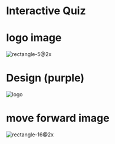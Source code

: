 # Interactive Quiz

# logo image
![rectangle-5@2x](https://github.com/CodingSuru/Suryansh/assets/120079955/76a1b6b8-d0c6-41f8-a238-b3e41c3c572a)

# Design (purple)
![logo](https://github.com/CodingSuru/Suryansh/assets/120079955/d0804ba7-bb10-40fb-ab13-ed241b647105)

# move forward image
![rectangle-16@2x](https://github.com/CodingSuru/Suryansh/assets/120079955/08101812-4754-40c5-b4bd-ac01095e7cf1)
